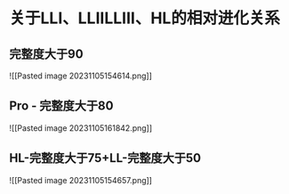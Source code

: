 # 关于LLI、LLIILLIII、HL的相对进化关系
## 完整度大于90
![[Pasted image 20231105154614.png]]

## Pro - 完整度大于80
![[Pasted image 20231105161842.png]]

## HL-完整度大于75+LL-完整度大于50
![[Pasted image 20231105154657.png]]